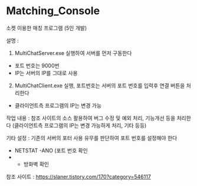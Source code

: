 # Matching_Console
소켓 이용한 매칭 프로그램 (5인 개발)

설명 :
1. MultiChatServer.exe 실행하여 서버를 먼저 구동한다 
- 포트 번호는 9000번 
- IP는 서버의 IP를 그대로 사용
2. MultiChatClient.exe 실행, 포트번호는 서버의 포트 번호를 입력후 연결 버튼을 처리한다
 - 클라이언트측 프로그램의 IP는 변경 가능

작업 내용 : 참조 사이트의 소스 활용하여 버그 수정 및 예외 처리, 기능개선 등을 처리한다 (클라이언트측 프로그램의 IP는 변경 가능하게 처리, 기타 등등)

기타 설정 : 기존의 서버의 포터 사용 유무를 판단하여 포트 번호를 설정해야 한다
- NETSTAT -ANO (포트 번호 확인
- - 방화벽 확인

참조 사이트 : https://slaner.tistory.com/170?category=546117
